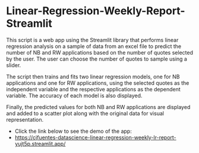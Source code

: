 # Linear-Regression-Weekly-Report-Streamlit

This script is a web app using the Streamlit library that performs linear regression analysis on a sample of data from an excel file to predict the number of NB and RW applications based on the number of quotes selected by the user. The user can choose the number of quotes to sample using a slider. 

The script then trains and fits two linear regression models, one for NB applications and one for RW applications, using the selected quotes as the independent variable and the respective applications as the dependent variable. The accuracy of each model is also displayed. 

Finally, the predicted values for both NB and RW applications are displayed and added to a scatter plot along with the original data for visual representation.

- Click the link below to see the demo of the app: 
- https://cjfuentes-datascience-linear-regression-weekly-lr-report-yujt5p.streamlit.app/
